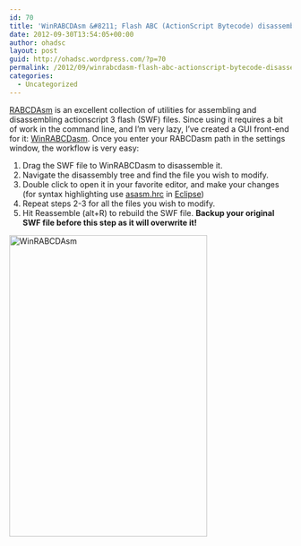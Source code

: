 ```yaml
---
id: 70
title: 'WinRABCDAsm &#8211; Flash ABC (ActionScript Bytecode) disassembly and reassembly made easy'
date: 2012-09-30T13:54:05+00:00
author: ohadsc
layout: post
guid: http://ohadsc.wordpress.com/?p=70
permalink: /2012/09/winrabcdasm-flash-abc-actionscript-bytecode-disassembly-and-reassembly-made-easy/
categories:
  - Uncategorized
---
```

[RABCDAsm](https://github.com/CyberShadow/RABCDAsm) is an excellent collection of utilities for assembling and disassembling actionscript 3 flash (SWF) files. Since using it requires a bit of work in the command line, and I&#8217;m very lazy, I&#8217;ve created a GUI front-end for it: [WinRABCDasm](https://sourceforge.net/projects/winrabcdasm/). Once you enter your RABCDasm path in the settings window, the workflow is very easy:

  1. Drag the SWF file to WinRABCDasm to disassemble it.
  2. Navigate the disassembly tree and find the file you wish to modify.
  3. Double click to open it in your favorite editor, and make your changes (for syntax highlighting use [asasm.hrc](https://github.com/CyberShadow/RABCDAsm/blob/master/asasm.hrc) in [Eclipse](http://ohadsc.wordpress.com/2012/05/26/adding-syntax-highlighting-for-new-languages-to-eclipse-with-the-colorer-library/))
  4. Repeat steps 2-3 for all the files you wish to modify.
  5. Hit Reassemble (alt+R) to rebuild the SWF file. **Backup your original SWF file before this step as it will overwrite it!**

<a href="http://ohadsoft8.azurewebsites.net/wp-content/uploads/2012/09/winrabcdasm.png" rel="lightbox[70]"><img class="alignnone size-full wp-image-71" title="WinRABCDAsm" src="http://ohadsoft8.azurewebsites.net/wp-content/uploads/2012/09/winrabcdasm.png" alt="WinRABCDAsm" width="353" height="538" srcset="https://www.ohadsoft.com/wp-content/uploads/2012/09/winrabcdasm.png 353w, https://www.ohadsoft.com/wp-content/uploads/2012/09/winrabcdasm-197x300.png 197w" sizes="(max-width: 353px) 85vw, 353px" /></a>